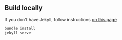## Build locally
If you don't have Jekyll, follow instructions <a href="https://jekyllrb.com/docs/installation/">on this page</a>

```sh
bundle install
jekyll serve
```